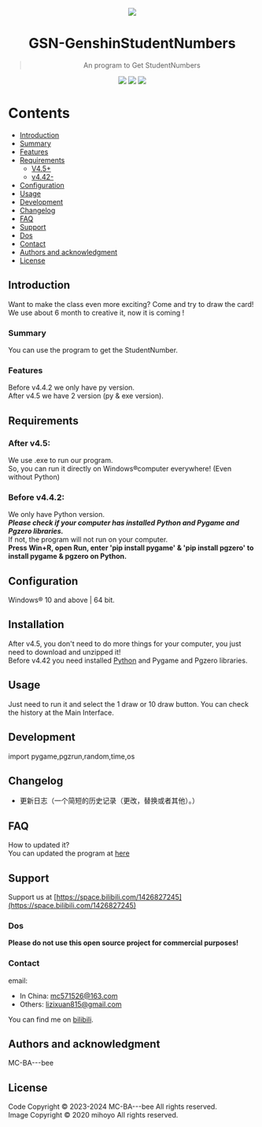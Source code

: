 <p align="center">
  <img src="https://github.com/MC-BA-Bee/GSN-GenshinStudentNumbers/assets/130174773/c19ef2cf-de4a-45cb-9ab6-bfe44d40ffeb" />
</p>


<h1 align="center">
GSN-GenshinStudentNumbers
</h1>

> <p align="center"> An program to Get StudentNumbers </p>

<p align="center">
  <img src="https://img.shields.io/badge/Language-Python-blue" />
  <img src="https://img.shields.io/github/stars/MC-BA-bee/GSN-GenshinStudentNumbers.svg" />
  <img src="https://img.shields.io/github/forks/MC-BA-bee/GSN-GenshinStudentNumbers.svg" />
</p>

# Contents

- [Introduction](#introduction)
- [Summary](#summary)
- [Features](#features)
- [Requirements](#requirements)
	- [V4.5+](#after-v45)
	- [v4.42-](#before-v442)
- [Configuration](#configuration)
- [Usage](#Usage)
- [Development](#Development)
- [Changelog](#Changelog)
- [FAQ](#FAQ)
- [Support](#Support)
- [Dos](#Dos)
- [Contact](#Contact)
- [Authors and acknowledgment](#authors-and-acknowledgment)
- [License](#License)
## Introduction
Want to make the class even more exciting? Come and try to draw the card!  
We use about 6 month to creative it, now it is coming !  

### Summary
You can use the program to get the StudentNumber.

### Features
Before v4.4.2 we only have py version.  
After v4.5 we have 2 version (py & exe version).  

## Requirements
### After v4.5:
We use .exe to run our program.   
So, you can run it directly on Windows®computer everywhere! (Even without Python)

### Before v4.4.2:
We only have Python version.  
***Please check if your computer has installed Python and Pygame and Pgzero libraries.***   
If not, the program will not run on your computer.  
**Press Win+R, open Run, enter 'pip install pygame' & 'pip install pgzero' to install pygame & pgzero on Python.**

## Configuration
Windows® 10 and above | 64 bit.

## Installation
After v4.5, you don't need to do more things for your computer, you just need to download and unzipped it!  
Before v4.42 you need installed [Python](python.org) and Pygame and Pgzero libraries.

## Usage
Just need to run it and select the 1 draw or 10 draw button.
You can check the history at the Main Interface.

## Development
import pygame,pgzrun,random,time,os

## Changelog
- 更新日志（一个简短的历史记录（更改，替换或者其他）。）

## FAQ
How to updated it?  
You can updated the program at [here](https://github.com/MC-BA-Bee/GSN-GenshinStudentNumbers/releases)

## Support
Support us at [https://space.bilibili.com/1426827245](https://space.bilibili.com/1426827245)

### Dos
****Please do not use this open source project for commercial purposes!****

### Contact
email:  
- In China: mc571526@163.com  
- Others: lizixuan815@gmail.com

You can find me on [bilibili](https://space.bilibili.com/1426827245).

## Authors and acknowledgment
MC-BA---bee 

## License 
Code Copyright © 2023-2024 MC-BA---bee All rights reserved.  
Image Copyright © 2020 mihoyo All rights reserved.  
